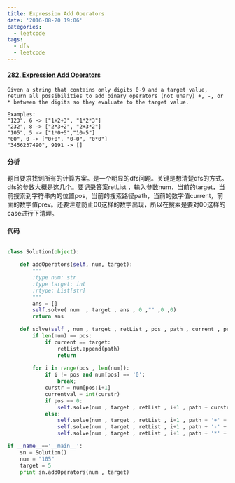 ```yaml
---
title: Expression Add Operators
date: '2016-08-20 19:06'
categories:
  - leetcode
tags:
  - dfs
  - leetcode
---
```


#### [282. Expression Add Operators](https://leetcode.com/problems/expression-add-operators/)

    Given a string that contains only digits 0-9 and a target value, return all possibilities to add binary operators (not unary) +, -, or * between the digits so they evaluate to the target value.

    Examples: 
    "123", 6 -> ["1+2+3", "1*2*3"] 
    "232", 8 -> ["2*3+2", "2+3*2"]
    "105", 5 -> ["1*0+5","10-5"]
    "00", 0 -> ["0+0", "0-0", "0*0"]
    "3456237490", 9191 -> []

#### 分析

题目要求找到所有的计算方案。是一个明显的dfs问题。关键是想清楚dfs的方式。dfs的参数大概是这几个。要记录答案retList ，输入参数num，当前的target，当前搜索到字符串内的位置pos，当前的搜索路径path，当前的数字值current，前面的数字值prev。还要注意防止00这样的数字出现，所以在搜索是要对00这样的case进行下清理。

#### 代码

```python

class Solution(object):

    def addOperators(self, num, target):
        """
        :type num: str
        :type target: int
        :rtype: List[str]
        """
        ans = []
        self.solve( num  , target , ans , 0 ,"" ,0 ,0)
        return ans

    def solve(self , num , target , retList , pos , path , current , prev ):
        if len(num) == pos:
            if current == target:
                retList.append(path)
                return
        
        for i in range(pos , len(num)):
            if i != pos and num[pos] == '0':
                break;
            curstr = num[pos:i+1]
            currentval = int(curstr)
            if pos == 0:
                self.solve(num , target , retList , i+1 , path + curstr , current + currentval , currentval)
            else:
                self.solve(num , target , retList , i+1 , path + '+' + curstr , current + currentval , currentval)
                self.solve(num , target , retList , i+1 , path + '-' + curstr , current - currentval , -currentval)
                self.solve(num , target , retList , i+1 , path + '*' + curstr , current - prev + prev * currentval , prev * currentval)

if __name__=='__main__':
    sn = Solution()
    num = "105"
    target = 5
    print sn.addOperators(num , target)
```

